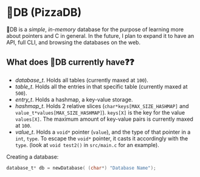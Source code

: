 # 🍕DB (PizzaDB)

🍕DB is a _simple_, _in-memory_ database for the purpose of learning more about pointers and C in general. In the future, I plan to expand it to have an API, full CLI, and browsing the databases on the web.

## What does 🍕DB currently have❓❓

- _database_t_. Holds all tables (currently maxed at `100`).
- _table_t_. Holds all the entries in that specific table (currently maxed at `500`).
- _entry_t_. Holds a hashmap, a key-value storage.
- _hashmap_t_. Holds 2 relative slices (`char*keys[MAX_SIZE_HASHMAP]` and `value_t*values[MAX_SIZE_HASHMAP]`). `keys[X]` is the key for the value `values[X]`. The maximum amount of key-value pairs is currently maxed at `100`.
- _value_t_. Holds a `void*` pointer (`value`), and the type of that pointer in a `int`, `type`. To escape the `void*` pointer, it casts it accordingly with the `type`. (look at `void test2()` in `src/main.c` for an example).

Creating a database:

```c
database_t* db = newDatabase( (char*) "Database Name");
```
